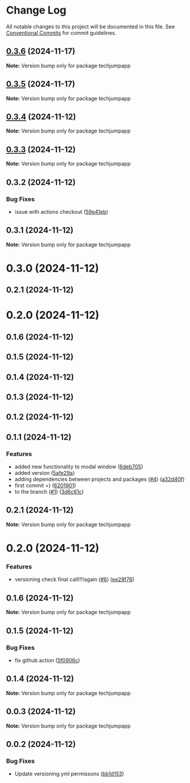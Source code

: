 # Change Log

All notable changes to this project will be documented in this file.
See [Conventional Commits](https://conventionalcommits.org) for commit guidelines.

## [0.3.6](https://github.com/Kayuaga/techJump/compare/techjumpapp@0.3.5...techjumpapp@0.3.6) (2024-11-17)

**Note:** Version bump only for package techjumpapp





## [0.3.5](https://github.com/Kayuaga/techJump/compare/techjumpapp@0.3.4...techjumpapp@0.3.5) (2024-11-17)

**Note:** Version bump only for package techjumpapp





## [0.3.4](https://github.com/Kayuaga/techJump/compare/techjumpapp@0.3.3...techjumpapp@0.3.4) (2024-11-12)

**Note:** Version bump only for package techjumpapp





## [0.3.3](https://github.com/Kayuaga/techJump/compare/techjumpapp@0.3.2...techjumpapp@0.3.3) (2024-11-12)

**Note:** Version bump only for package techjumpapp





## 0.3.2 (2024-11-12)


### Bug Fixes

* issue with actions checkout ([59e41eb](https://github.com/Kayuaga/techJump/commit/59e41ebca4599d1c666eab4071e1d7993d1ce6b5))





## 0.3.1 (2024-11-12)

**Note:** Version bump only for package techjumpapp





# 0.3.0 (2024-11-12)



## 0.2.1 (2024-11-12)



# 0.2.0 (2024-11-12)



## 0.1.6 (2024-11-12)



## 0.1.5 (2024-11-12)



## 0.1.4 (2024-11-12)



## 0.1.3 (2024-11-12)



## 0.1.2 (2024-11-12)



## 0.1.1 (2024-11-12)


### Features

* added new functionality to modal window ([6deb705](https://github.com/Kayuaga/techJump/commit/6deb7056093f6b2982cf76e2d9b0f7d3bc1161a0))
* added version ([5afe29a](https://github.com/Kayuaga/techJump/commit/5afe29a12ee8719fe18b30588d91358b33c2ab27))
* adding dependencies between projects and packages ([#4](https://github.com/Kayuaga/techJump/issues/4)) ([a32d40f](https://github.com/Kayuaga/techJump/commit/a32d40f53e4a5e3441f7147fa08f7d0d45a3c47a))
* first commit =) ([6201901](https://github.com/Kayuaga/techJump/commit/62019016a9be02618f617c4d9051d3532f76a339))
* to the branch ([#1](https://github.com/Kayuaga/techJump/issues/1)) ([3d6c61c](https://github.com/Kayuaga/techJump/commit/3d6c61cf34cb9eeb1e69fdd3fbf15bd4a958fdf7))





## 0.2.1 (2024-11-12)

**Note:** Version bump only for package techjumpapp





# 0.2.0 (2024-11-12)


### Features

* versioning check final call!!!!again ([#6](https://github.com/Kayuaga/techJump/issues/6)) ([ee28f76](https://github.com/Kayuaga/techJump/commit/ee28f7683e1b08774148c07d5c0f339c099edbd1))





## 0.1.6 (2024-11-12)

**Note:** Version bump only for package techjumpapp





## 0.1.5 (2024-11-12)


### Bug Fixes

* fix github action ([5f0906c](https://github.com/Kayuaga/techJump/commit/5f0906c5eb7abe8233095eea1f611866fdd0a7a3))





## 0.1.4 (2024-11-12)

**Note:** Version bump only for package techjumpapp





## 0.0.3 (2024-11-12)

**Note:** Version bump only for package techjumpapp





## 0.0.2 (2024-11-12)


### Bug Fixes

* Update versioning.yml permissons ([bb1d153](https://github.com/Kayuaga/techJump/commit/bb1d153ea1266ed38cb92e134eec96f119485b1f))
